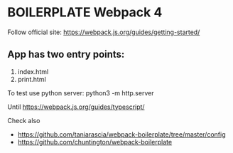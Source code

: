 # BOILERPLATE Webpack 4

Follow official site: https://webpack.js.org/guides/getting-started/

## App has two entry points:

1. index.html
2. print.html

To test use python server: python3 -m http.server

Until
https://webpack.js.org/guides/typescript/

Check also
- https://github.com/taniarascia/webpack-boilerplate/tree/master/config
- https://github.com/chuntington/webpack-boilerplate


